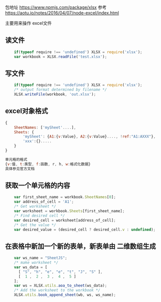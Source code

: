 包地址
    https://www.npmjs.com/package/xlsx
参考
    https://aotu.io/notes/2016/04/07/node-excel/index.html

主要用来操作 excel文件

## 读文件
```js
    if(typeof require !== 'undefined') XLSX = require('xlsx');
    var workbook = XLSX.readFile('test.xlsx');
```

## 写文件
```js
    if(typeof require !== 'undefined') XLSX = require('xlsx');
    /* output format determined by filename */
    XLSX.writeFile(workbook, 'out.xlsx');
```

## excel对象格式
```js
{
    SheetNames: ['mySheet'....],
    Sheets: {
        'mySheet': {A1:{v:Value}, A2:{v:Value}...., !ref:"A1:AXXX"},
        'xxx':{}.....
    }
}

单元格的格式
{v:值, t:类型, f:函数, r, h, w:格式化数据}
具体参见官方文档

```

## 获取一个单元格的内容
```js
    var first_sheet_name = workbook.SheetNames[0];
    var address_of_cell = 'A1';
    /* Get worksheet */
    var worksheet = workbook.Sheets[first_sheet_name];
    /* Find desired cell */
    var desired_cell = worksheet[address_of_cell];
    /* Get the value */
    var desired_value = (desired_cell ? desired_cell.v : undefined);
```

## 在表格中新加一个新的表单，新表单由 二维数组生成
```js
    var ws_name = "SheetJS";
    /* make worksheet */
    var ws_data = [
      [ "S", "h", "e", "e", "t", "J", "S" ],
      [  1 ,  2 ,  3 ,  4 ,  5 ]
    ];
    var ws = XLSX.utils.aoa_to_sheet(ws_data);
    /* Add the worksheet to the workbook */
    XLSX.utils.book_append_sheet(wb, ws, ws_name);
```
